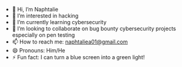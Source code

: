 - 👋 Hi, I’m Naphtalie
- 👀 I’m interested in hacking
- 🌱 I’m currently learning cybersecurity
- 💞️ I’m looking to collaborate on bug bounty cybersecurity projects especially on pen testing
- 📫 How to reach me: naphtaliea01@gmail.com
- 😄 Pronouns: Him/He
- ⚡ Fun fact: I can turn a blue screen into a green light!

<!---
naphtaliea/naphtaliea is a ✨ special ✨ repository because its `README.md` (this file) appears on your GitHub profile.
You can click the Preview link to take a look at your changes.
--->
